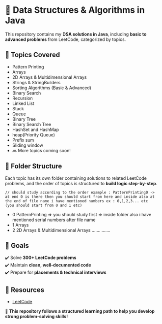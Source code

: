 # 🚀 Data Structures & Algorithms in Java

This repository contains my **DSA solutions in Java**, including **basic to advanced problems** from LeetCode, categorized by topics.

## 📌 Topics Covered  
- Pattern Printing
- Arrays
- 2D Arrays & Multidimensional Arrays
- Strings & StringBuilders
- Sorting Algorithms (Basic & Advanced)
- Binary Search
- Recursion
- Linked List
- Stack
- Queue
- Binary Tree
- Binary Search Tree
- HashSet and HashMap
- heap(Priority Queue)
- Prefix sum
- Sliding window
- 🔜 More topics coming soon!

## 📂 Folder Structure  
Each topic has its own folder containing solutions to related LeetCode problems, and the order of topics is structured to **build logic step-by-step**.

    // should study according to the order example : PatternPrinting0 -> at end 0 is there then you should start from here and inside also at the end of file name i have mentioned numbers ex : 0,1,2,3... etc  (you should start from 0 and 1 etc)
  - 0 PatternPrinting => you should study first => inside folder also i have mentioned serial numbers after file name
  - 1 Arrays 
  - 2 2D Arrays & Multidimensional Arrays
  .......
  .......


## 🎯 Goals  
✔️ Solve **300+ LeetCode problems**  
✔️ Maintain **clean, well-documented code**  
✔️ Prepare for **placements & technical interviews**  

## 🔗 Resources  
- [LeetCode](https://leetcode.com/)   

🚀 **This repository follows a structured learning path to help you develop strong problem-solving skills!**

